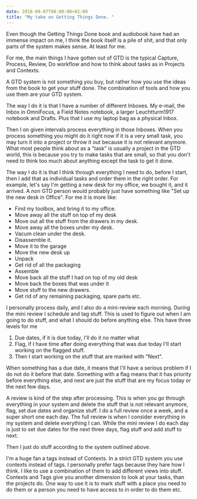 ```yaml
---
date: 2018-09-07T08:00:00+02:00
title: "My take on Getting Things Done. "
---
```


Even though the Getting Things Done book and audiobook have had an immense impact on me, I think the book itself is a pile of shit, and that only parts of the system makes sense. At least for me. 

For me, the main things I have gotten out of GTD is the typical Capture, Process, Review, Do workflow and how to think about tasks as in Projects and Contexts. 

A GTD system is not something you buy, but rather how you use the ideas from the book to get your stuff done. The combination of tools and how you use them are your GTD system. 

The way I do it is that I have a number of different Inboxes. My e-mail, the Inbox in OmniFocus, a Field Notes notebook, a larger Leuchtturm1917 notebook and Drafts. Plus that I use my laptop bag as a physical Inbox. 

Then I on given intervals process everything in those Inboxes. When you process something you might do it right now if it is a very small task, you may turn it into a project or throw it out because it is not relevant anymore. What most people think about as a "task" is usually a project in the GTD world, this is because you try to make tasks that are small, so that you don't need to think too much about anything except the task to get it done. 

The way I do it is that I think through everything I need to do, before I start, then I add that as individual tasks and order them in the right order. For example, let's say I'm getting a new desk for my office, we bought it, and it arrived. A non GTD person would probably just have something like "Set up the new desk in Office". For me it is more like:

- Find my toolbox, and bring it to my office.
- Move away all the stuff on top of my desk
- Move out all the stuff from the drawers in my desk. 
- Move away all the boxes under my desk.
- Vacum clean under the desk. 
- Disassemble it.
- Move it to the garage
- Move the new desk up
- Unpack
- Get rid of all the packaging
- Assemble
- Move back all the stuff I had on top of my old desk
- Move back the boxes that was under it
- Move stuff to the new drawers. 
- Get rid of any remaining packaging, spare parts etc. 

I personally process daily, and I also do a mini-review each morning. During the mini review I schedule and tag stuff. This is used to figure out when I am going to do stuff, and what I should do before anything else. This have three levels for me 

1. Due dates, if it is due today, I'll do it no matter what
2. Flag, if I have time after doing everything that was due today I'll start working on the flagged stuff. 
3. Then I start working on the stuff that are marked with "Next". 

When something has a due date, it means that I'll have a serious problem if I do not do it before that date. Something with a flag means that it has priority before everything else, and next are just the stuff that are my focus today or the next few days. 

A review is kind of the step after processing. This is when you go through everything in your system and delete the stuff that is not relevant anymore, flag, set due dates and organize stuff. I do a full review once a week, and a super short one each day. The full review is when I consider everything in my system and delete everything I can. While the mini review I do each day is just to set due dates for the next three days, flag stuff and add stuff to next. 

Then I just do stuff according to the system outlined above. 

I'm a huge fan a tags instead of Contexts. In a strict GTD system you use contexts instead of tags. I personally prefer tags because they hare how I think. I like to use a combination of them to add different views into stuff. Contexts and Tags give you another dimension to look at your tasks, than the projects do. One way to use it is to mark stuff with a place you need to do them or a person you need to have access to in order to do them etc. 